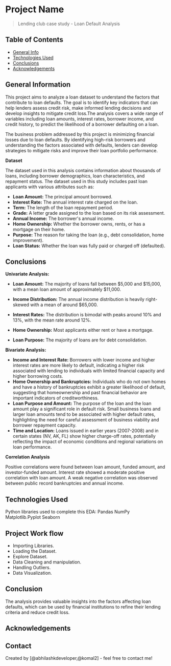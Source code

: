 # Project Name
> Lending club case study - Loan Default Analysis


## Table of Contents
* [General Info](#general-information)
* [Technologies Used](#technologies-used)
* [Conclusions](#conclusions)
* [Acknowledgements](#acknowledgements)

<!-- You can include any other section that is pertinent to your problem -->

## General Information

This project aims to analyze a loan dataset to understand the factors that contribute to loan defaults. The goal is to identify key indicators that can help lenders assess credit risk, make informed lending decisions and develop insights to mitigate credit loss.The analysis covers a wide range of variables including loan amounts, interest rates, borrower income, and credit history, to predict the likelihood of a borrower defaulting on a loan.

The business problem addressed by this project is minimizing financial losses due to loan defaults. By identifying high-risk borrowers and understanding the factors associated with defaults, lenders can develop strategies to mitigate risks and improve their loan portfolio performance.

**Dataset**

The dataset used in this analysis contains information about thousands of loans, including borrower demographics, loan characteristics, and repayment status. The dataset used in this study includes past loan applicants with various attributes such as:
- **Loan Amount:** The principal amount borrowed.
- **Interest Rate:** The annual interest rate charged on the loan.
- **Term:** The length of the loan repayment period.
- **Grade:** A letter grade assigned to the loan based on its risk assessment.
- **Annual Income:** The borrower's annual income.
- **Home Ownership:** Whether the borrower owns, rents, or has a mortgage on their home.
- **Purpose:** The reason for taking the loan (e.g., debt consolidation, home improvement).
- **Loan Status:** Whether the loan was fully paid or charged off (defaulted).

<!-- You don't have to answer all the questions - just the ones relevant to your project. -->

## Conclusions

**Univariate Analysis:**

- **Loan Amount:** The majority of loans fall between $5,000 and $15,000, with a mean loan amount of approximately $11,000.

- **Income Distribution:** The annual income distribution is heavily right-skewed with a mean of around $65,000.

- **Interest Rates:** The distribution is bimodal with peaks around 10% and 13%, with the mean rate around 12%.

- **Home Ownership:** Most applicants either rent or have a mortgage.

- **Loan Purpose:** The majority of loans are for debt consolidation.

**Bivariate Analysis:**

- **Income and Interest Rate:** Borrowers with lower income and higher interest rates are more likely to default, indicating a higher risk associated with lending to individuals with limited financial capacity and higher borrowing costs.
- **Home Ownership and Bankruptcies:** Individuals who do not own homes and have a history of bankruptcies exhibit a greater likelihood of default, suggesting that homeownership and past financial behavior are important indicators of creditworthiness.
- **Loan Purpose and Amount:** The purpose of the loan and the loan amount play a significant role in default risk. Small business loans and larger loan amounts tend to be associated with higher default rates, highlighting the need for careful assessment of business viability and borrower repayment capacity.
- **Time and Location:** Loans issued in earlier years (2007-2008) and in certain states (NV, AK, FL) show higher charge-off rates, potentially reflecting the impact of economic conditions and regional variations on loan performance.

**Correlation Analysis**

Positive correlations were found between loan amount, funded amount, and investor-funded amount.
Interest rate showed a moderate positive correlation with loan amount.
A weak negative correlation was observed between public record bankruptcies and annual income.

## Technologies Used
Python libraries used to complete this EDA:
Pandas
NumPy
Matplotlib.Pyplot
Seaborn

## Project Work flow

- Importing Libraries.
- Loading the Dataset.
- Explore Dataset.
- Data Cleaning and manipulation.
- Handling Outliers.
- Data Visualization.

## Conclusion

The analysis provides valuable insights into the factors affecting loan defaults, which can be used by financial institutions to refine their lending criteria and reduce credit loss.

## Acknowledgements

## Contact

Created by [@abhilashkdeveloper,@komal2] - feel free to contact me!


<!-- Optional -->
<!-- ## License -->
<!-- This project is open source and available under the [... License](). -->

<!-- You don't have to include all sections - just the one's relevant to your project -->
